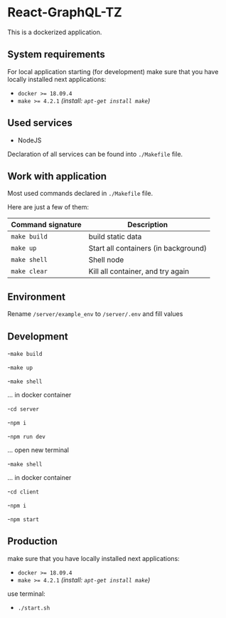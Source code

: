 # React-GraphQL-TZ

This is a dockerized application.

## System requirements

For local application starting (for development) make sure that you have locally installed next applications:

- `docker >= 18.09.4` 
- `make >= 4.2.1` _(install: `apt-get install make`)_

## Used services

- NodeJS

Declaration of all services can be found into `./Makefile` file.

## Work with application

Most used commands declared in `./Makefile` file.

Here are just a few of them:

Command signature | Description
----------------- | -----------
`make build` | build static data
`make up` | Start all containers (in background)
`make shell` | Shell node
`make clear` | Kill all container, and try again

## Environment
Rename `/server/example_env` to `/server/.env` and fill values

## Development
-`make build`

-`make up`

-`make shell `

... in docker container 

-`cd server`

-`npm i` 

-`npm run dev`

... open new terminal

-`make shell`

... in docker container

-`cd client`

-`npm i`

-`npm start`

## Production

make sure that you have locally installed next applications:
- `docker >= 18.09.4`
- `make >= 4.2.1` _(install: `apt-get install make`)_

use terminal:

- `./start.sh` 

